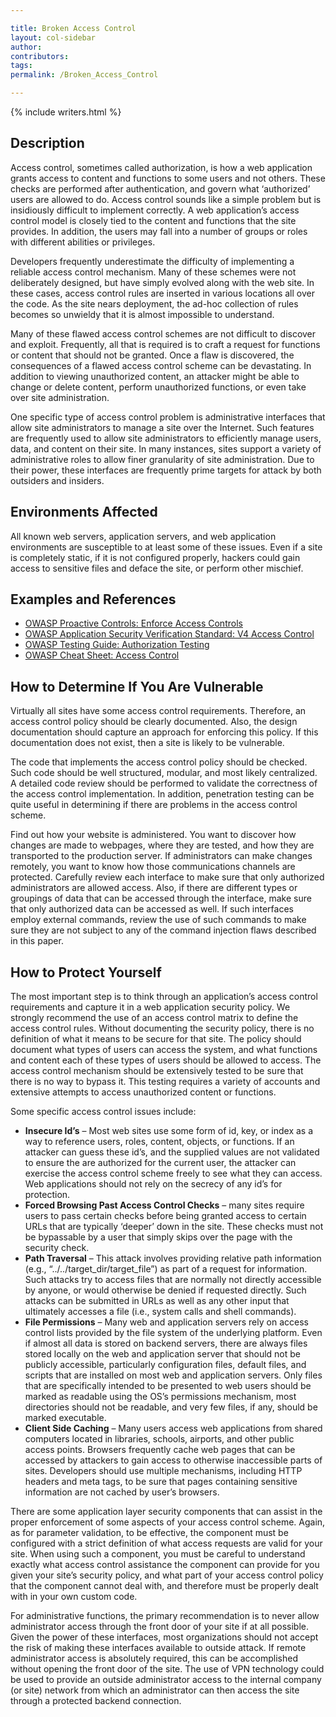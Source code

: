 ```yaml
---

title: Broken Access Control
layout: col-sidebar
author:
contributors:
tags:
permalink: /Broken_Access_Control

---
```


{% include writers.html %}

## Description

Access control, sometimes called authorization, is how a web application grants access to content and functions to some users and not others. These checks are performed after authentication, and govern what ‘authorized’ users are allowed to do. Access control sounds like a
simple problem but is insidiously difficult to implement correctly. A web application’s access control model is closely tied to the content
and functions that the site provides. In addition, the users may fall into a number of groups or roles with different abilities or privileges.

Developers frequently underestimate the difficulty of implementing a reliable access control mechanism. Many of these schemes were not
deliberately designed, but have simply evolved along with the web site. In these cases, access control rules are inserted in various locations all over the code. As the site nears deployment, the ad-hoc collection of rules becomes so unwieldy that it is almost impossible to understand.

Many of these flawed access control schemes are not difficult to discover and exploit. Frequently, all that is required is to craft a
request for functions or content that should not be granted. Once a flaw is discovered, the consequences of a flawed access control scheme can be devastating. In addition to viewing unauthorized content, an attacker might be able to change or delete content, perform unauthorized
functions, or even take over site administration.

One specific type of access control problem is administrative interfaces that allow site administrators to manage a site over the Internet. Such features are frequently used to allow site administrators to efficiently manage users, data, and content on their site. In many instances, sites support a variety of administrative roles to allow finer granularity of site administration. Due to their power, these interfaces are frequently prime targets for attack by both outsiders and insiders.

## Environments Affected

All known web servers, application servers, and web application environments are susceptible to at least some of these issues. Even if a
site is completely static, if it is not configured properly, hackers could gain access to sensitive files and deface the site, or perform
other mischief.

## Examples and References

- [OWASP Proactive Controls: Enforce Access Controls](https://github.com/OWASP/www-project-top-ten/blob/master/www-project-proactive-controls/v3/en/c7-enforce-access-controls)
- [OWASP Application Security Verification Standard: V4 Access Control](https://github.com/OWASP/www-project-top-ten/blob/master/www-project-application-security-verification-standard)
- [OWASP Testing Guide: Authorization Testing](https://github.com/OWASP/www-project-top-ten/blob/master/www-project-web-security-testing-guide/latest/4-Web_Application_Security_Testing/05-Authorization_Testing/README)
- [OWASP Cheat Sheet: Access Control](https://cheatsheetseries.owasp.org/cheatsheets/Access_Control_Cheat_Sheet.html)

## How to Determine If You Are Vulnerable

Virtually all sites have some access control requirements. Therefore, an access control policy should be clearly documented. Also, the design documentation should capture an approach for enforcing this policy. If this documentation does not exist, then a site is likely to be
vulnerable.

The code that implements the access control policy should be checked. Such code should be well structured, modular, and most likely
centralized. A detailed code review should be performed to validate the correctness of the access control implementation. In addition,
penetration testing can be quite useful in determining if there are problems in the access control scheme.

Find out how your website is administered. You want to discover how changes are made to webpages, where they are tested, and how they are
transported to the production server. If administrators can make changes remotely, you want to know how those communications channels are
protected. Carefully review each interface to make sure that only authorized administrators are allowed access. Also, if there are
different types or groupings of data that can be accessed through the interface, make sure that only authorized data can be accessed as well.
If such interfaces employ external commands, review the use of such commands to make sure they are not subject to any of the command
injection flaws described in this paper.

## How to Protect Yourself

The most important step is to think through an application’s access control requirements and capture it in a web application security
policy. We strongly recommend the use of an access control matrix to define the access control rules. Without documenting the security
policy, there is no definition of what it means to be secure for that site. The policy should document what types of users can access the
system, and what functions and content each of these types of users should be allowed to access. The access control mechanism should be
extensively tested to be sure that there is no way to bypass it. This testing requires a variety of accounts and extensive attempts to access unauthorized content or functions.

Some specific access control issues include:

- **Insecure Id’s** – Most web sites use some form of id, key, or index as a way to reference users, roles, content, objects, or
functions. If an attacker can guess these id’s, and the supplied values are not validated to ensure the are authorized for the
current user, the attacker can exercise the access control scheme freely to see what they can access. Web applications should not rely
on the secrecy of any id’s for protection.
- **Forced Browsing Past Access Control Checks** – many sites require users to pass certain checks before being granted access to certain
URLs that are typically ‘deeper’ down in the site. These checks must not be bypassable by a user that simply skips over the page with the
security check.
- **Path Traversal** – This attack involves providing relative path information (e.g., “../../target_dir/target_file”) as part of a
request for information. Such attacks try to access files that are normally not directly accessible by anyone, or would otherwise be
denied if requested directly. Such attacks can be submitted in URLs as well as any other input that ultimately accesses a file (i.e.,
system calls and shell commands).
- **File Permissions** – Many web and application servers rely on access control lists provided by the file system of the underlying
platform. Even if almost all data is stored on backend servers, there are always files stored locally on the web and application
server that should not be publicly accessible, particularly configuration files, default files, and scripts that are installed
on most web and application servers. Only files that are specifically intended to be presented to web users should be marked
as readable using the OS’s permissions mechanism, most directories should not be readable, and very few files, if any, should be marked
executable.
- **Client Side Caching** – Many users access web applications from shared computers located in libraries, schools, airports, and other
public access points. Browsers frequently cache web pages that can be accessed by attackers to gain access to otherwise inaccessible
parts of sites. Developers should use multiple mechanisms, including HTTP headers and meta tags, to be sure that pages containing
sensitive information are not cached by user’s browsers.

There are some application layer security components that can assist in the proper enforcement of some aspects of your access control scheme. Again, as for parameter validation, to be effective, the component must be configured with a strict definition of what access requests are valid for your site. When using such a component, you must be careful to understand exactly what access control assistance the component can provide for you given your site’s security policy, and what part of your access control policy that the component cannot deal with, and therefore must be properly dealt with in your own custom code.

For administrative functions, the primary recommendation is to never allow administrator access through the front door of your site if at all
possible. Given the power of these interfaces, most organizations should not accept the risk of making these interfaces available to outside
attack. If remote administrator access is absolutely required, this can be accomplished without opening the front door of the site. The use of VPN technology could be used to provide an outside administrator access to the internal company (or site) network from which an administrator can then access the site through a protected backend connection.
